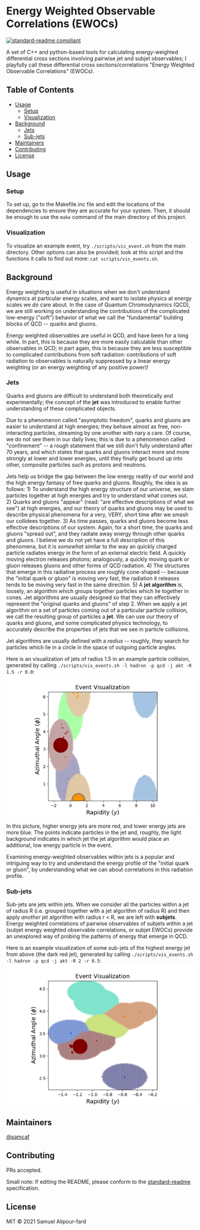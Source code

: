 # Energy Weighted Observable Correlations (EWOCs)

[![standard-readme compliant](https://img.shields.io/badge/standard--readme-OK-green.svg?style=flat-square)](https://github.com/RichardLitt/standard-readme)

A set of C++ and python-based tools for calculating energy-weighted differential cross sections involving pairwise jet and subjet observables; I playfully call these differential cross sections/correlations "Energy Weighted Observable Correlations" (EWOCs).


## Table of Contents

- [Usage](#usage)
  - [Setup](#setup)
  - [Visualization](#vis)
- [Background](#background)
  - [Jets](#jets)
  - [Sub-jets](#subjets)
- [Maintainers](#maintainers)
- [Contributing](#contributing)
- [License](#license)


## <a name="usage"></a> Usage

### <a name="setup"></a> Setup

To set up, go to the Makefile.inc file and edit the locations of the dependencies to ensure they are accurate for your system. Then, it should be enough to use the  ``make`` command of the main directory of this project.

### <a name="vis"></a> Visualization
To visualize an example event, try ``./scripts/vis_event.sh`` from the main directory. Other options can also be provided; look at this script and the functions it calls to find out more: ``cat scripts/vis_events.sh``.



## <a name="background"></a> Background
Energy weighting is useful in situations when we don't understand dynamics at particular energy scales, and want to isolate physics at energy scales we _do_ care about. In the case of Quantum Chromodynamics (QCD), we are still working on understanding the contributions of the complicated low-energy ("soft") behavior of what we call the "fundamental" building blocks of QCD -- quarks and gluons.

Energy weighted observables are useful in QCD, and have been for a long while. In part, this is because they are more easily calculable than other observables in QCD; in part again, this is because they are less susceptible to complicated contributions from soft radiation: contributions of soft radiation to observables is naturally suppressed by a linear energy weighting (or an energy weighting of any positive power)!

### <a name="jets"></a> Jets
Quarks and gluons are difficult to understand both theoretically and experimentally; the concept of the **jet** was introduced to enable further understanding of these complicated objects.

Due to a phenomenon called "asymptotic freedom", quarks and gluons are easier to understand at high energies; they behave almost as free, non-interacting particles, streaming by one another with nary a care. Of course, we do not see them in our daily lives; this is due to a phenomenon called "confinement" -- a rough statement that we still don't fully understand after 70 years, and which states that quarks and gluons interact more and more strongly at lower and lower energies, until they finally get bound up into other, composite particles such as protons and neutrons.

Jets help us bridge the gap between the low energy reality of our world and the high energy fantasy of free quarks and gluons. Roughly, the idea is as follows:
    1) To understand the high energy structure of our universe, we slam particles together at high energies and try to understand what comes out.
    2) Quarks and gluons "appear" (read: "are effective descriptions of what we see") at high energies, and our theory of quarks and gluons may be used to describe physical phenomena for a very, VERY, short time after we smash our collidees together.
    3) As time passes, quarks and gluons become less effective descriptions of our system. Again, for a short time, the quarks and gluons "spread out", and they radiate away energy through other quarks and gluons. I believe we do not yet have a full description of this phenomena, but it is _somewhat_ similar to the way an quickly charged particle radiates energy in the form of an external electric field. A quickly moving electron releases photons; analogously, a quickly moving quark or gluon releases gluons and other forms of QCD radiation.
    4) The structures that emerge in this radiative process are roughly cone-shaped -- because the "initial quark or gluon" is moving very fast, the radiation it releases tends to be moving very fast in the same direction.
    5) A **jet algorithm** is, loosely, an algorithm which groups together particles which lie together in cones. Jet algorithms are usually designed so that they can effectively represent the "original quarks and gluons" of step 2. When we apply a jet algorithm on a set of particles coming out of a particular particle collision, we call the resulting group of particles a **jet**. We can use our theory of quarks and gluons, and some complicated physics technology, to accurately describe the properties of jets that we see in particle collisions.

Jet algorithms are usually defined with a _radius_ -- roughly, they search for particles which lie in a circle in the space of outgoing particle angles.

Here is an visualization of jets of radius 1.5 in an example particle collision, generated by calling ``./scripts/vis_events.sh -l hadron -p qcd -j akt -R 1.5 -r 0.0``:
![plot](./example_figs/example_jet_vis.png)

In this picture, higher energy jets are more red, and lower energy jets are more blue. The points indicate particles in the jet and, roughly, the light background indicates in which jet the jet algorithm would place an additional, low energy particle in the event.


Examining energy-weighted observables within jets is a popular and intriguing way to try and understand the energy profile of the "initial quark or gluon", by understanding what we can about correlations in this radiation profile.


### <a name="jets"></a> Sub-jets

Sub-jets are jets within jets. When we consider all the particles within a jet of radius R (i.e. grouped together with a jet algorithm of radius R) and then apply _another_ jet algorithm with radius r < R, we are left with **subjets**. Energy weighted correlations of pairwise observables of subjets within a jet (subjet energy weighted observable correlations, or subjet EWOCs) provide an unexplored way of probing the patterns of energy that emerge in QCD.

Here is an example visualization of some sub-jets of the highest energy jet from above (the dark red jet), generated by calling ``./scripts/vis_events.sh -l hadron -p qcd -j akt -R 2 -r 0.5``:
![plot](./example_figs/example_subjet_vis.png)

## <a name="maintainers"></a> Maintainers

[@samcaf](https://github.com/samcaf)


## <a name="contributing"></a> Contributing

PRs accepted.

Small note: If editing the README, please conform to the [standard-readme](https://github.com/RichardLitt/standard-readme) specification.


## <a name="license"></a> License

MIT © 2021 Samuel Alipour-fard
